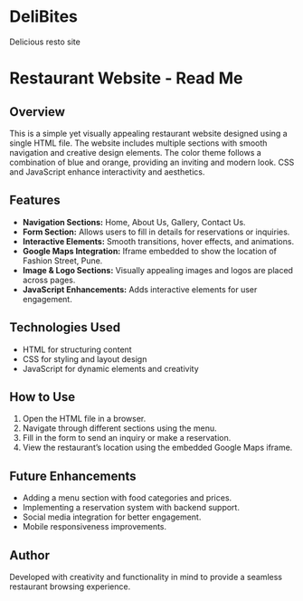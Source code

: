 # DeliBites
Delicious resto site
# Restaurant Website - Read Me

## Overview
This is a simple yet visually appealing restaurant website designed using a single HTML file. The website includes multiple sections with smooth navigation and creative design elements. The color theme follows a combination of blue and orange, providing an inviting and modern look. CSS and JavaScript enhance interactivity and aesthetics.

## Features
- **Navigation Sections:** Home, About Us, Gallery, Contact Us.
- **Form Section:** Allows users to fill in details for reservations or inquiries.
- **Interactive Elements:** Smooth transitions, hover effects, and animations.
- **Google Maps Integration:** Iframe embedded to show the location of Fashion Street, Pune.
- **Image & Logo Sections:** Visually appealing images and logos are placed across pages.
- **JavaScript Enhancements:** Adds interactive elements for user engagement.

## Technologies Used
- HTML for structuring content
- CSS for styling and layout design
- JavaScript for dynamic elements and creativity

## How to Use
1. Open the HTML file in a browser.
2. Navigate through different sections using the menu.
3. Fill in the form to send an inquiry or make a reservation.
4. View the restaurant’s location using the embedded Google Maps iframe.

## Future Enhancements
- Adding a menu section with food categories and prices.
- Implementing a reservation system with backend support.
- Social media integration for better engagement.
- Mobile responsiveness improvements.

## Author
Developed with creativity and functionality in mind to provide a seamless restaurant browsing experience.

